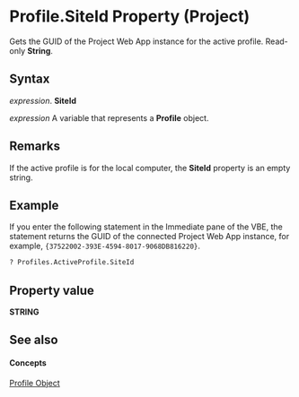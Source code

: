 
# Profile.SiteId Property (Project)
Gets the GUID of the Project Web App instance for the active profile. Read-only  **String**.

## Syntax

 _expression_. **SiteId**

 _expression_ A variable that represents a **Profile** object.


## Remarks

If the active profile is for the local computer, the  **SiteId** property is an empty string.


## Example

If you enter the following statement in the Immediate pane of the VBE, the statement returns the GUID of the connected Project Web App instance, for example,  `{37522002-393E-4594-8017-9068DB816220}`.


```vb
? Profiles.ActiveProfile.SiteId
```


## Property value

 **STRING**


## See also


#### Concepts


[Profile Object](92ae9d1a-ea4d-1814-1655-f0798f4b18d0.md)